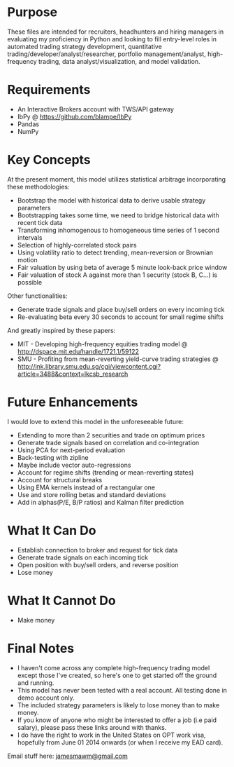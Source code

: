 Purpose
====================================
These files are intended for recruiters, headhunters and hiring managers in evaluating my proficiency in Python and looking to fill entry-level roles in automated trading strategy development, quantitative trading/developer/analyst/researcher, portfolio management/analyst, high-frequency trading, data analyst/visualization, and model validation.

Requirements
====================================
- An Interactive Brokers account with TWS/API gateway
- IbPy @ https://github.com/blampe/IbPy
- Pandas
- NumPy

Key Concepts
====================================
At the present moment, this model utilizes statistical arbitrage incorporating these methodologies:
- Bootstrap the model with historical data to derive usable strategy parameters
- Bootstrapping takes some time, we need to bridge historical data with recent tick data
- Transforming inhomogenous to homogeneous time series of 1 second intervals
- Selection of highly-correlated stock pairs
- Using volatility ratio to detect trending, mean-reversion or Brownian motion
- Fair valuation by using beta of average 5 minute look-back price window
- Fair valuation of stock A against more than 1 security (stock B, C...) is possible

Other functionalities:
- Generate trade signals and place buy/sell orders on every incoming tick
- Re-evaluating beta every 30 seconds to account for small regime shifts

And greatly inspired by these papers:
- MIT - Developing high-frequency equities trading model 
  @ http://dspace.mit.edu/handle/1721.1/59122
- SMU - Profiting from mean-reverting yield-curve trading strategies
  @ http://ink.library.smu.edu.sg/cgi/viewcontent.cgi?article=3488&context=lkcsb_research

Future Enhancements
====================================
I would love to extend this model in the unforeseeable future:
- Extending to more than 2 securities and trade on optimum prices
- Generate trade signals based on correlation and co-integration
- Using PCA for next-period evaluation
- Back-testing with zipline
- Maybe include vector auto-regressions
- Account for regime shifts (trending or mean-reverting states)
- Account for structural breaks
- Using EMA kernels instead of a rectangular one
- Use and store rolling betas and standard deviations
- Add in alphas(P/E, B/P ratios) and Kalman filter prediction

What It Can Do
=========================
- Establish connection to broker and request for tick data
- Generate trade signals on each incoming tick
- Open position with buy/sell orders, and reverse position
- Lose money

What It Cannot Do
=========================
- Make money

Final Notes
========================
- I haven't come across any complete high-frequency trading model except those I've created, so here's one to get started off the ground and running.
- This model has never been tested with a real account. All testing done in demo account only.
- The included strategy parameters is likely to lose money than to make money.
- If you know of anyone who might be interested to offer a job (i.e paid salary), please pass these links around with thanks.
- I do have the right to work in the United States on OPT work visa, hopefully from June 01 2014 onwards (or when I receive my EAD card). 

Email stuff here: jamesmawm@gmail.com
